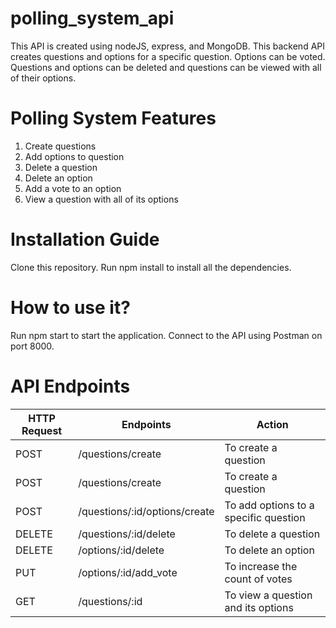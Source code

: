 # polling_system_api
This API is created using nodeJS, express, and MongoDB.
This backend API creates questions and options for a specific question. Options can be voted. 
Questions and options can be deleted and questions can be viewed with all of their options.

# Polling System Features
1. Create questions
2. Add options to question
3. Delete a question
4. Delete an option
5. Add a vote to an option
6. View a question with all of its options
   
# Installation Guide
Clone this repository.
Run npm install to install all the dependencies.

# How to use it?
Run npm start to start the application.
Connect to the API using Postman on port 8000.

# API Endpoints
<table>
  <thead>
    <th>HTTP Request</th>
    <th>Endpoints</th>
    <th>Action</th>
  </thead>
  <tbody>
    <tr>
       <td>POST</td>
       <td>/questions/create</td>
       <td>To create a question</td>
    </tr>
    <tr>
       <td>POST</td>
       <td>/questions/create</td>
       <td>To create a question</td>
    </tr>
    <tr>
       <td>POST</td>
       <td>/questions/:id/options/create</td>
       <td>To add options to a specific question</td>
    </tr>
    <tr>
       <td>DELETE</td>
       <td>/questions/:id/delete</td>
       <td>To delete a question</td>
    </tr>
    <tr>
       <td>DELETE</td>
       <td>/options/:id/delete </td>
       <td>To delete an option</td>
    </tr>    		
    <tr>
       <td>PUT</td>
       <td>/options/:id/add_vote</td>
       <td>To increase the count of votes</td>
    </tr>
    <tr>
       <td>GET</td>
       <td>/questions/:id</td>
       <td>To view a question and its options</td>
    </tr>
  </tbody>
</table>



